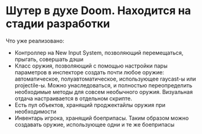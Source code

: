 # Шутер в духе Doom. Находится на стадии разработки
Что уже реализовано:
- Контроллер на New Input System, позволяющий перемещаться, прыгать, совершать дэши
- Класс оружия, позволяющий с помощью настройки пары параметров в инспекторе создать почти любое оружие: автоматическое, полуавтоматическое, использующее raycast-ы или projectile-ы. Можно унаследоваться, и полностью переопределить необходимые методы для совсем необычного оружия. Визуальная отдача настраивается в отдельном скрипте.
- Есть пул объектов, хранящий проджектайлы оружия при необходимости
- Инвентарь игрока, хранящий боеприпасы. Таким образом можно создавать оружие, использующее одни и те же боеприпасы
